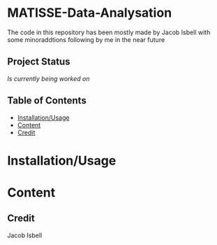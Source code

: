 # MATISSE-Data-Analysation

The code in this repository has been mostly made by Jacob Isbell with some minoraddtions following by me in the near future

## Project Status
_Is currently being worked on_

## Table of Contents
* [Installation/Usage](#Installation/Usage)
* [Content](#Content)
* [Credit](#Credit)

# Installation/Usage

# Content

## Credit
Jacob Isbell
